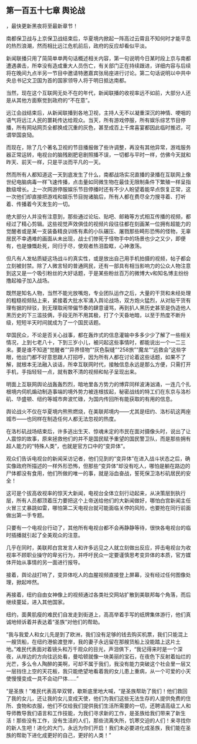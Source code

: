 ## 第一百五十七章 舆论战
，最快更新黑夜将至最新章节！

南都保卫战与上京保卫战结束后，华夏境内掀起一阵高过云霄且不知何时才能平息的热烈浪潮，然而相比远江危机前后，政府的反应却看似平淡。

新闻联播只用了简简单单两句话概述相关内容，第一句说明今日某时段上京与南都遭遇袭击，所幸没有造成重大人员伤亡，有关部门正在持续跟进，详细内容与后续将在晚间九点半另一节目中邀请特邀嘉宾张局座进行讨论。第二句话说明以中共中央总书记文卫国为首的国家领导人将于明日抵达南都。

当然，现在这个互联网无处不在的年代，新闻联播的收视率远不如前，大部分人还是从其他方面察觉到政府的“不在意”。

远江会战结束后，从新闻联播到各地卫视，主持人无不以凝重深沉的神情、哽咽的语气将远江人民的噩耗传达给观众。当天，所有游戏停服，所有娱乐综艺节目停播，所有网站网页全都换成沉重的灰色，甚至成百上千席喜宴都因此临时推迟，可谓举国哀恸。

而现在，除了几个著名卫视的节目播报做了些许调整，再没有其他异常，游戏服务器正常运转，电视台的脑残剧肥皂剧照播不误，一切都与平时一样，仿佛今天就和昨天、前天一样，只是平淡而平凡的一天。

然而所有人都知道这一天到底发生了什么，南都战场实况直播的录播在互联网上像世纪电脑病毒一样飞速传播，点击量如同微生物在最佳无限制条件下繁殖一样呈指数级增长。上一次网游停服娱乐节目停播时还有不少人盼望着能早点恢复正常，这一次他们却直接把游戏和娱乐节目抛诸脑后，所有人都在费尽全力搜寻着、打听着、传播着今天发生的一切。

绝大部分人并没有注意到，那些通过论坛、贴吧、邮箱等方式相互传播的视频，都经过了精心剪辑。这些视觉声效俱佳的视频片段往往都在刻画某一位拥有超能力的觉醒者或是某一支装备精良训练有素的小队碾压、屠戮那些畸形恐怖的怪物，无辜居民不幸遇难的画面从未出现，战士们惨死于怪物手中的场景也少之又少，即便有，也是慷慨赴死，同归于尽，使观者热泪盈眶，心神激荡。

但凡有人发帖质疑这场战斗的真实性，或是放出自己用手机拍摄的视频，帖子都会立刻被封禁。除了人微言轻的普通网民，还有一部具有相当影响力的公众人物注意到这又是一个吸引粉丝的大好话题，于是某些粉丝百万的微博大v和知名博主纷纷撸起袖子加入战场。

既然是知名人物，当然不能光放嘴炮，专业团队运作之后，大量的干货和未经处理的粗糙视频贴上来，紧接着大批水军涌入舆论战场，双方炮火猛烈，从对贴干货有理有据的辩驳，到无理取闹带偏节奏的肆意谩骂，再到扒人黑历史甚至是伪造他人黑历史的下三滥技俩，手段无所不用其极，打了个天昏地暗，以至于热度不断升级，短短半天时间就成为了一个国民话题。

举国民众，不论是否关心战事，都在轰炸式的信息灌输中多多少少了解了一些相关情况，上到七老八十，下到三岁小儿，被问起这些事情时，都能说出一个一二三来。要是谁不知道“觉醒者”“异界怪物”“灰色裂缝”“258旅”“魔龙”“远救会”这些字眼，他出门都不好意思跟人打招呼，因为所有人都在讨论着这些话题，如果不了解，就根本无法融入谈话，所幸互联网时代，接触信息永远是那么方便，只需打开手机，手指轻轻一点，就有数不清的视频和帖子呈现出来。

明面上互联网舆论战轰轰烈烈，暗地里各方势力的博弈同样波涛汹涌，一连几个扎根境内伺机煽动制造事端的境外势力被连根拔起，秘密战线的特工们在东京与洛杉矶、华盛顿、纽约等城市奔波忙碌，为国内传回所有能获取的有用的信息。

舆论战火不仅在华夏境内熊熊燃烧，在美联邦境内――尤其是纽约、洛杉矶这两座城市――也同样在制造任何人都无法忽视的热度。

在洛杉矶战场结束后，许多逃出生天、惊魂未定的市民在面对摄像头时，说出了让人震惊的故事，原来拯救他们的并不是国民赋予重望的国民警卫队，而是那些拥有超人能力的“特殊人类”，也就是官方口中的“变异体”。

观众们告诉电视台的新闻采访记者，他们见到的“变异体”在进入战斗状态之后，确实像政府所描述的一样外形恐怖，但那些“变异体”却没有吃人，哪怕是躺在路边的尸体都没有食用，他们所做的唯一的事，就是浴血奋战，誓死保卫洛杉矶居民的安全！

这可是个拔高收视率的惊天大新闻，电视台全体立刻行动起来，从决策层到执行层，所有人员都顶着压力要把这个上帝送给他们的大新闻做好，哪怕白宫新闻主任火冒三丈暴跳如雷，哪怕第二天电视台就可能面临关停的风险，也要抢在同行前面做出第一手专题。

只要有一个电视台行动了，其他所有电视台都不会再静静等待，很快各电视台的临时插播就引起了全美观众的注意。

几乎在同时，美联邦白宫发言人和许多远见之人就立刻做出反应，抨击电视台为收视率不顾职业操守的卑劣行为，并呼吁民众一定要谨慎思考变异体的本质，官方媒体开始从事情的另一面进行报导。

接着，舆论战打响了，变异体吃人的血腥视频直接登上屏幕，没有经过任何图像处理，掀起哗然。

再接着，纽约自由女神像上的视频通过各类社交网站扩散到美联邦每个角落，而后继续蔓延，进入其他国家。

纽约，面黄肌瘦的难民们自发走到街道上，高高举着手写的纸牌集体游行，他们真诚地倾诉着并表达着“圣族”对他们的帮助。

“我与我爱人和女儿先是到了欧洲，我们没有足够的钱去购买机票，我们只能混上一艘货船，在纽约港偷渡登岸，我的妻子永远留在那艘货船上没能踏上这片土地。”难民代表面对着镜头和万千观众的目光，声泪俱下，“我记得来时是一个深夜，从岸边的方向往远处看，曼哈顿就像一块美丽的宝石，在夜色下反射着灿烂的光芒，多么令人陶醉的美啊，可却不属于我们，我没有能力突破这个社会里一层又一层挡住上空的天花板，我只能绝望地看着我的女儿患上重病，从一个可爱的小天使慢慢变成一具不会动尸体……”

“是圣族！”难民代表高举双臂，歇斯底里地大喊，“是圣族帮助了我们！他们救回了我的女儿，还让我的女儿变成天使，他们为我们这些无法生存的人提供免费的住所、食物和衣服，他们不仅给我们提供我们生活所需要的一切，还聘请高级工人和导师教导我们语言和工作技能，为我们寻求新的工作，是圣族给我们带来了新生活！那些没有工作，没有生活的人们，那些流离失所，饥寒交迫的人们！来寻找你的新人生吧！进化的大门，永远为你们开启！我们未必要进化成圣族，我们能在圣族的帮助下进化成更好的自己，更好的人类！”

